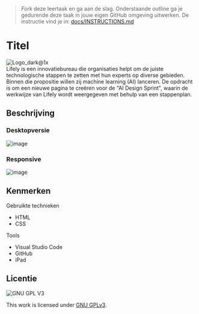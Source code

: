 > _Fork_ deze leertaak en ga aan de slag. Onderstaande outline ga je gedurende deze taak in jouw eigen GitHub omgeving uitwerken. De instructie vind je in: [docs/INSTRUCTIONS.md](docs/INSTRUCTIONS.md)


# Titel
<!-- Geef je project een titel en schrijf in één zin wat het is -->
![Logo_dark@1x](https://user-images.githubusercontent.com/112856292/212178643-d1b4fb85-0bc2-4dbc-bfa1-9178e1678a92.png) <BR>
Lifely is een innovatiebureau die organisaties helpt om de juiste technologische stappen te zetten met hun experts op diverse gebieden. Binnen die propositie willen zij machine learning (AI) lanceren. 
De opdracht is om een nieuwe pagina te creëren voor de "AI Design Sprint", waarin de werkwijze van Lifely wordt weergegeven met behulp van een stappenplan. 

## Beschrijving
### Desktopversie
![image](https://user-images.githubusercontent.com/112856292/214675398-6088bfa2-9880-474f-944f-a4ab24e29c73.png)

### Responsive
![image](https://user-images.githubusercontent.com/112856292/214719153-d8c5e6ad-5767-4020-aa49-2d431b5783a9.png)

<!-- In de Beschrijving staat hoe je project er uit ziet, hoe het werkt en wat je er mee kan. -->
<!-- Voeg een mooie poster visual toe 📸 -->
<!-- Voeg een link toe naar Github Pages 🌐-->

## Kenmerken
<!-- Bij Kenmerken staat welke technieken zijn gebruikt en hoe. Wat is de HTML structuur? Wat zijn de belangrijkste dingen in CSS? Wat is er met JS gedaan en hoe? -->

Gebruikte technieken
* HTML
* CSS

Tools
* Visual Studio Code
* GitHub
* iPad

## Licentie

![GNU GPL V3](https://www.gnu.org/graphics/gplv3-127x51.png)

This work is licensed under [GNU GPLv3](./LICENSE).
